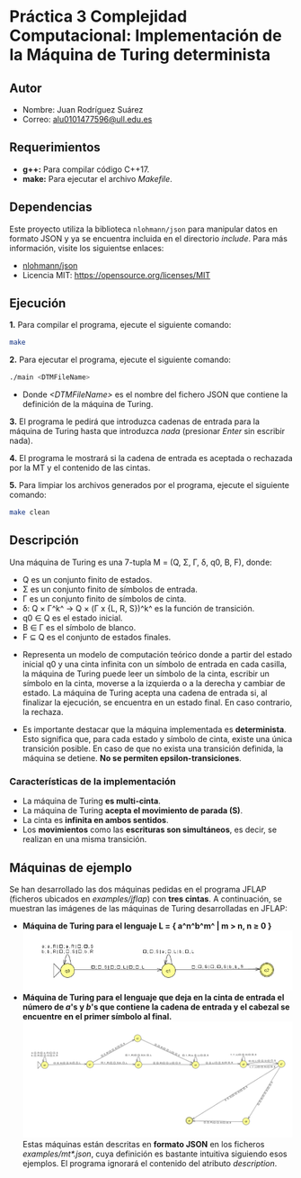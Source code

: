 # Práctica 3 Complejidad Computacional: Implementación de la Máquina de Turing determinista
## Autor
* Nombre: Juan Rodríguez Suárez
* Correo: [alu0101477596@ull.edu.es](alu0101477596@ull.edu.es)
## Requerimientos
* **g++:** Para compilar código C++17.
* **make:** Para ejecutar el archivo *Makefile*.
## Dependencias
Este proyecto utiliza la biblioteca `nlohmann/json` para manipular datos en formato JSON y ya se encuentra incluida en el directorio *include*. Para más información, visite los siguientse enlaces:

- [nlohmann/json](https://github.com/nlohmann/json)
- Licencia MIT: https://opensource.org/licenses/MIT
## Ejecución
**1.** Para compilar el programa, ejecute el siguiente comando:
```bash
make
```
**2.** Para ejecutar el programa, ejecute el siguiente comando:
```bash
./main <DTMFileName>
```
* Donde *\<DTMFileName\>* es el nombre del fichero JSON que contiene la definición de la máquina de Turing.

**3.** El programa le pedirá que introduzca cadenas de entrada para la máquina de Turing hasta que introduzca *nada* (presionar *Enter* sin escribir nada).

**4.** El programa le mostrará si la cadena de entrada es aceptada o rechazada por la MT y el contenido de las cintas.

**5.** Para limpiar los archivos generados por el programa, ejecute el siguiente comando:
```bash
make clean
```
## Descripción
Una máquina de Turing es una 7-tupla M = (Q, Σ, Γ, δ, q0, B, F), donde:
* Q es un conjunto finito de estados.
* Σ es un conjunto finito de símbolos de entrada.
* Γ es un conjunto finito de símbolos de cinta.
* δ: Q × Γ^k^ → Q × (Γ x {L, R, S})^k^ es la función de transición.
* q0 ∈ Q es el estado inicial.
* B ∈ Γ es el símbolo de blanco.
* F ⊆ Q es el conjunto de estados finales.

- Representa un modelo de computación teórico donde a partir del estado inicial q0 y una cinta infinita con un símbolo de entrada en cada casilla, la máquina de Turing puede leer un símbolo de la cinta, escribir un símbolo en la cinta, moverse a la izquierda o a la derecha y cambiar de estado. La máquina de Turing acepta una cadena de entrada si, al finalizar la ejecución, se encuentra en un estado final. En caso contrario, la rechaza.

- Es importante destacar que la máquina implementada es **determinista**. Esto significa que, para cada estado y símbolo de cinta, existe una única transición posible. En caso de que no exista una transición definida, la máquina se detiene. **No se permiten epsilon-transiciones**.

### Características de la implementación
* La máquina de Turing **es multi-cinta**.
* La máquina de Turing **acepta el movimiento de parada (S)**.
* La cinta es **infinita en ambos sentidos**.
* Los **movimientos** como las **escrituras son simultáneos**, es decir, se realizan en una misma transición.

## Máquinas de ejemplo
Se han desarrollado las dos máquinas pedidas en el programa JFLAP (ficheros ubicados en *examples/jflap*) con **tres cintas**. A continuación, se muestran las imágenes de las máquinas de Turing desarrolladas en JFLAP:
- **Máquina de Turing para el lenguaje L = { a^n^b^m^ | m > n, n ≥ 0 }**
![mt1](examples/jflap/mt1.png)
- **Máquina de Turing para el lenguaje que deja en la cinta de entrada el número de *a*'s y *b*'s que contiene la cadena de entrada y el cabezal se encuentre en el primer símbolo al final.**
![mt2](examples/jflap/mt2.png)
Estas máquinas están descritas en **formato JSON** en los ficheros *examples/mt\*.json*, cuya definición es bastante intuitiva siguiendo esos ejemplos. El programa ignorará el contenido del atributo *description*.